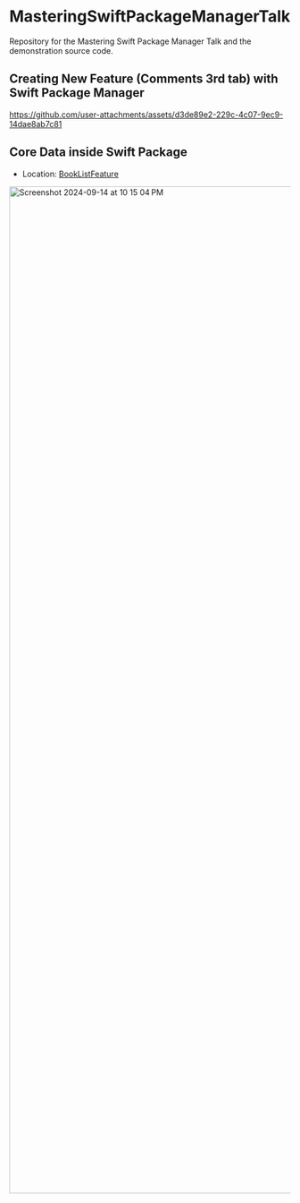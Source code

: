 # MasteringSwiftPackageManagerTalk
Repository for the Mastering Swift Package Manager Talk and the demonstration source code.


## Creating New Feature (Comments 3rd tab) with Swift Package Manager
https://github.com/user-attachments/assets/d3de89e2-229c-4c07-9ec9-14dae8ab7c81


## Core Data inside Swift Package
- Location: [BookListFeature](https://github.com/ratnesh-jain/MasteringSwiftPackageManagerTalk/blob/main/ExampleWithCoreDataResourceSharing/MasteringSwiftPMExampleProject/MasteringSwiftPM/Sources/BookListFeature/BookListView.swift)

<img width="1800" alt="Screenshot 2024-09-14 at 10 15 04 PM" src="https://github.com/user-attachments/assets/94d0631f-5747-4eaa-8c38-f99672a8ca7a">
